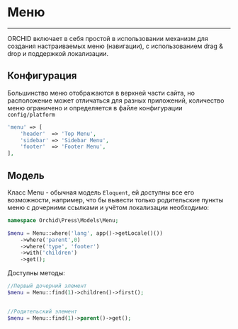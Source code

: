 # Меню
----------

ORCHID включает в себя простой в использовании механизм для создания настраиваемых меню (навигации),
с использованием drag & drop и поддержкой локализации.


## Конфигурация

Большинство меню отображаются в верхней части сайта, 
но расположение может отличаться для разных приложений, 
количество меню ограничено и определяется в файле конфигурации `config/platform`

```php
'menu' => [
    'header'  => 'Top Menu',
    'sidebar' => 'Sidebar Menu',
    'footer'  => 'Footer Menu',
],
```

## Модель
Класс Menu - обычная модель `Eloquent`, ей доступны все его возможности,
например, что бы вывести только родительские пункты меню с дочерними ссылками 
и учётом локализации необходимо:

```php
namespace Orchid\Press\Models\Menu;

$menu = Menu::where('lang', app()->getLocale()())
    ->where('parent',0)
    ->where('type', 'footer')
    ->with('children')
    ->get();
```


Доступны методы:

```php
//Первый дочерний элемент
$menu = Menu::find(1)->children()->first();


//Родительский элемент
$menu = Menu::find(1)->parent()->get();
```
